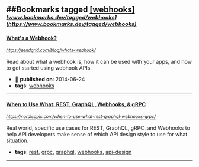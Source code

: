##Bookmarks tagged [[webhooks]](https://www.bookmarks.dev?q=[webhooks])
_<sup><sup>[www.bookmarks.dev/tagged/webhooks](https://www.bookmarks.dev/tagged/webhooks)</sup></sup>_
---
#### [What's a Webhook?](https://sendgrid.com/blog/whats-webhook/)
_<sup>https://sendgrid.com/blog/whats-webhook/</sup>_

Read about what a webhook is, how it can be used with your apps, and how to get started using webhook APIs.
* :calendar: **published on**: 2014-06-24
* **tags**: [webhooks](../tagged/webhooks.md)
---
#### [When to Use What: REST, GraphQL, Webhooks, & gRPC](https://nordicapis.com/when-to-use-what-rest-graphql-webhooks-grpc/)
_<sup>https://nordicapis.com/when-to-use-what-rest-graphql-webhooks-grpc/</sup>_

Real world, specific use cases for REST, GraphQL, gRPC, and Webhooks to help API developers make sense of which API design style to use for what situation.
* **tags**: [rest](../tagged/rest.md), [grpc](../tagged/grpc.md), [graphql](../tagged/graphql.md), [webhooks](../tagged/webhooks.md), [api-design](../tagged/api-design.md)
---
